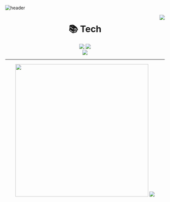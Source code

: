![header](https://capsule-render.vercel.app/api?type=waving&color=auto&height=200&section=header&text=Welcome&desc=sandor2889`s%20dream&fontSize=90&fontAlignY=35&descAlignY=56&descAlign=62)

<!-- BOJ -->
<img align='right' src="http://mazassumnida.wtf/api/v2/generate_badge?boj=sandor2889">

<!-- Tech -->
<div align=center><h1>📚 Tech</h1></div>
<div align=center>
  <img src="https://img.shields.io/badge/c++-00599C?style=for-the-badge&logo=c%2B%2B&logoColor=white">
  <img src="https://img.shields.io/badge/C%23-239120?style=for-the-badge&logo=c-sharp&logoColor=white"> <br>
  <img src="https://img.shields.io/badge/Unity-100000?style=for-the-badge&logo=unity&logoColor=white">
</div>

***

<!-- stats -->
<div align=middle>
<img align='' src="https://github-readme-stats.vercel.app/api?username=sandor2889&count_private=true&show_icons=true&theme=radical", width = 420>
<img align='' src="https://github-readme-stats.vercel.app/api/top-langs/?username=sandor2889&langs_count=8&layout=compact&theme=dark">
</div>
